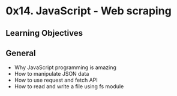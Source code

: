 # 0x14. JavaScript - Web scraping
## Learning Objectives

## General
- Why JavaScript programming is amazing
- How to manipulate JSON data
- How to use request and fetch API
- How to read and write a file using fs module
